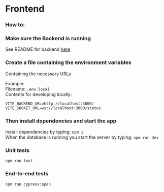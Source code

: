 # Frontend

### How to:

### Make sure the Backend is running

See README for backend [here](../backend/README.md)

### Create a file containing the environment variables

Containing the necessary URLs

Example:  
Filename: `.env.local`  
Contents for developing locally:

```
VITE_BACKEND_URL=http://localhost:3000/
VITE_SOCKET_URL=ws://localhost:3000/status
```

### Then install dependencies and start the app

Install dependencies by typing: `npm i`  
When the database is running you start the server by typing: `npm run dev`

### Unit tests

`npm run test`

### End-to-end tests

`npm run cypress:open`
